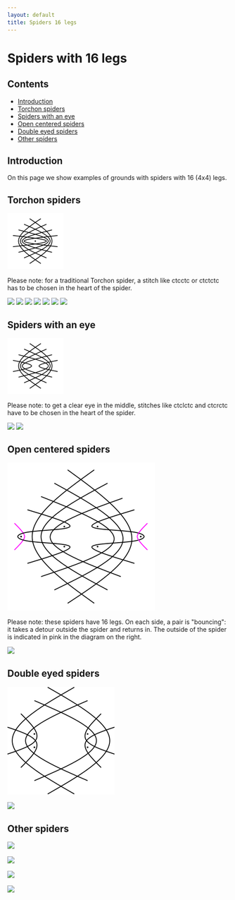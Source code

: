 ```yaml
---
layout: default
title: Spiders 16 legs
---
```


# Spiders with 16 legs

## Contents

* [Introduction](#introduction)
* [Torchon spiders](#torchon-spiders)
* [Spiders with an eye](#spiders-with-an-eye)
* [Open centered spiders](#open-centered-spiders)
* [Double eyed spiders](#double-eyed-spiders)
* [Other spiders](#other-spiders)
     
## Introduction

On this page we show examples of grounds with spiders with 16 (4x4) legs.      

## Torchon spiders

![4x4 legs][P-ST4]

Please note: for a traditional Torchon spider, a stitch like <span class="stch">ctcctc</span> or <span class="stch">ctctctc</span> has to be chosen in the heart of the spider.

[![][P-ST4-01]][T-ST4-01] 
[![][P-ST4-02]][T-ST4-02] 
[![][P-ST4-03]][T-ST4-03] 
[![][P-ST4-04]][T-ST4-04] 
[![][P-ST4-05]][T-ST4-05] 
[![][P-ST4-06]][T-ST4-06] 
[![][P-STQ4-01]][T-STQ4-01]  
<p style="clear: both"></p>

[P-ST4]: ../images/spin_8/ST4.png?align=right "traditional spider, 4x4 legs"
[P-ST4-01]: ../images/spin_8/ST4-01.png
[P-ST4-02]: ../images/spin_8/ST4-02.png
[P-ST4-03]: ../images/spin_8/ST4-03.png
[P-ST4-04]: ../images/spin_8/ST4-04.png
[P-ST4-05]: ../images/spin_8/ST4-05.png
[P-ST4-06]: ../images/spin_8/ST4-06.png
[P-STQ4-01]: ../images/spin_8/STQ4-01.png

[T-ST4-01]: /GroundForge/stitches?patchWidth=12&patchHeight=16&b1=ctcttcc&a2=ctc&c2=ctc&d2=ctc&e2=ctcrr&g2=ctcll&h2=ctc&a3=ctc&b3=ctc&c3=ctc&d3=ctcrr&f3=ctc&h3=ctcll&a4=ctcll&b4=ctc&c4=ctcrr&e4=ctc&f4=ctc&g4=ctc&b5=ctctt&d5=ctc&e5=ctc&f5=ctc&g5=ctc&h5=ctc&a6=ctc&c6=ctc&d6=ctc&e6=ctc&g6=ctc&h6=ctc&tile=-5------,B-CDD-AA,2566-5-2,256-535-,-5-56325,5-566-22&footsideStitch=ctctt&tileStitch=ctc&headsideStitch=ctctt&shiftColsSW=-4&shiftRowsSW=6&shiftColsSE=4&shiftRowsSE=6
[T-ST4-02]: /GroundForge/stitches?patchWidth=12&patchHeight=16&b1=ctctct&h2=ct&g2=ctll&e2=ctrr&d2=ct&c2=ct&a2=ct&h3=ctll&f3=ct&d3=ctrr&c3=ct&b3=ct&a3=ct&g4=ct&f4=ct&e4=ct&c4=ctrr&b4=ct&a4=ctll&h5=ct&g5=ct&f5=ct&e5=ct&d5=ct&b5=cttt&h6=ct&g6=ct&e6=ct&d6=ct&c6=ct&a6=ct&tile=-5------,B-CDD-AA,2566-5-2,256-535-,-5-56325,5-566-22&footsideStitch=ctctt&tileStitch=ctc&headsideStitch=ctctt&shiftColsSW=-4&shiftRowsSW=6&shiftColsSE=4&shiftRowsSE=6
[T-ST4-03]: /GroundForge/stitches?patchWidth=12&patchHeight=16&b1=ctctct&h2=ctct&g2=ctll&e2=ctrr&d2=ctct&c2=ct&a2=ct&h3=ctll&f3=ct&d3=ctrr&c3=ctct&b3=ct&a3=ctct&g4=ct&f4=ctct&e4=ct&c4=ctrr&b4=ctct&a4=ctll&h5=ct&g5=ctct&f5=ct&e5=ctct&d5=ct&b5=cttt&h6=ctct&g6=ct&e6=ct&d6=ctct&c6=ct&a6=ct&tile=-5------,B-CDD-AA,2566-5-2,256-535-,-5-56325,5-566-22&footsideStitch=ctctt&tileStitch=ctc&headsideStitch=ctctt&shiftColsSW=-4&shiftRowsSW=6&shiftColsSE=4&shiftRowsSE=6
[T-ST4-04]: /GroundForge/stitches?patchWidth=12&patchHeight=16&b1=ctctct&h2=ct&g2=ctctll&e2=ctctrr&d2=ct&c2=ctct&a2=ctct&h3=ctctll&f3=ctct&d3=ctctrr&c3=ct&b3=ctct&a3=ct&g4=ctct&f4=ct&e4=ctct&c4=ctctrr&b4=ct&a4=ctctll&h5=ctct&g5=ct&f5=ctct&e5=ct&d5=ctct&b5=ctcttt&h6=ct&g6=ctct&e6=ctct&d6=ct&c6=ctct&a6=ctct&tile=-5------,B-CDD-AA,2566-5-2,256-535-,-5-56325,5-566-22&footsideStitch=ctctt&tileStitch=ctc&headsideStitch=ctctt&shiftColsSW=-4&shiftRowsSW=6&shiftColsSE=4&shiftRowsSE=6
[T-ST4-05]: /GroundForge/stitches?patchWidth=12&patchHeight=16&b1=ctctct&h2=ct&g2=ctctll&e2=ctctrr&d2=ct&c2=ctct&a2=ctct&h3=ctll&f3=ct&d3=ctrr&c3=ctct&b3=ct&a3=ctct&g4=ctct&f4=ct&e4=ctct&c4=ctctrr&b4=ct&a4=ctctll&h5=ct&g5=ctct&f5=ct&e5=ctct&d5=ct&b5=cttt&h6=ct&g6=ctct&e6=ctct&d6=ct&c6=ctct&a6=ctct&tile=-5------,B-CDD-AA,2566-5-2,256-535-,-5-56325,5-566-22&footsideStitch=ctctt&tileStitch=ctc&headsideStitch=ctctt&shiftColsSW=-4&shiftRowsSW=6&shiftColsSE=4&shiftRowsSE=6
[T-ST4-06]: /GroundForge/stitches?patchWidth=12&patchHeight=16&b1=ctctct&h2=ctct&g2=ctll&e2=ctrr&d2=ctct&c2=ct&a2=ct&h3=ctctll&f3=ctct&d3=ctctrr&c3=ct&b3=ctct&a3=ct&g4=ct&f4=ctct&e4=ct&c4=ctrr&b4=ctct&a4=ctll&h5=ctct&g5=ct&f5=ctct&e5=ct&d5=ctct&b5=ctcttt&h6=ctct&g6=ct&e6=ct&d6=ctct&c6=ct&a6=ct&tile=-5------,B-CDD-AA,2566-5-2,256-535-,-5-56325,5-566-22&footsideStitch=ctctt&tileStitch=ctc&headsideStitch=ctctt&shiftColsSW=-4&shiftRowsSW=6&shiftColsSE=4&shiftRowsSE=6
[T-STQ4-01]: /GroundForge/stitches?patchWidth=20&patchHeight=20&f1=ctct&a1=ctcc&j2=rct&i2=ctc&h2=rct&g2=ctcr&f2=tct&e2=ctcl&d2=lct&c2=ctc&b2=lct&j3=ctc&i3=rct&h3=ctcr&g3=rct&f3=ctc&e3=lct&d3=ctcl&c3=lct&b3=ctc&a3=ct&j4=rct&i4=ctcr&h4=rct&g4=ctc&f4=tct&e4=ctc&d4=lct&c4=ctcl&b4=lct&a4=ctc&j5=ctcr&i5=rct&h5=ctc&g5=rct&e5=lct&d5=ctc&c5=lct&b5=ctcl&a5=lct&tile=5----5----,-CDD632AAB,5666632222,5666632222,56666-2222&footsideStitch=ctctt&tileStitch=ctc&headsideStitch=ctctt&shiftColsSW=-5&shiftRowsSW=5&shiftColsSE=5&shiftRowsSE=5

## Spiders with an eye

![spider with eye, 4x4][P-SE4]

Please note: to get a clear eye in the middle, stitches like <span class="stch">ctclctc </span> and <span class="stch">ctcrctc </span> have to be chosen in the heart of the spider.

[![][P-SE4-01]][T-SE4-01]
[![][P-SEQ4-01]][T-SEQ4-01]
<p style="clear: both"></p>

[P-SE4]: ../images/spin_8/SE4.png?align=right "spider with eye, 4x4"
[P-SE4-01]: ../images/spin_8/SE4-01.png
[P-SEQ4-01]: ../images/spin_8/SEQ4-01.png

[T-SE4-01]: /GroundForge/stitches?patchWidth=19&patchHeight=19&a1=ctc&c1=ctc&d1=ctc&f1=ctc&g1=ctc&b2=ctclctc&h2=ctcrctc&a3=ctc&c3=ctc&d3=ctcrr&f3=ctcll&g3=ctc&b4=ctc&c4=ctcrr&e4=ctc&g4=ctcll&h4=ctc&a5=ctc&b5=ctcrr&d5=ctc&e5=ctc&f5=ctc&h5=ctcll&a6=ctctt&c6=ctc&d6=ctc&f6=ctc&g6=ctc&tile=5-25-56-,-5-----5,5-CD-AB-,-56-5-25,56-535-2,5-56-25-&footsideStitch=ctctt&tileStitch=ctc&headsideStitch=ctctt&shiftColsSW=-4&shiftRowsSW=6&shiftColsSE=4&shiftRowsSE=6

[T-SEQ4-01]: /GroundForge/stitches?patchWidth=20&patchHeight=20&b1=lctcl&f1=ctct&j1=rctcr&a2=ctc&c2=ctc&d2=ctc&e2=lctct&f2=ctc&g2=rctct&h2=ctc&i2=ctc&b3=ctc&c3=ctc&d3=lctct&e3=ctc&f3=ctc&g3=ctc&h3=rctct&i3=ctc&j3=ctc&a4=ctc&b4=ctc&c4=lctct&d4=ctc&e4=ctc&g4=ctc&h4=ctc&i4=rctct&j4=ctc&a5=ctc&b5=lctct&c5=ctc&d5=ctc&f5=ctc&h5=ctc&i5=ctc&j5=rctct&tile=-5---5---5,5-CD632AB-,-566632225,56666-2222,5666-5-222&footsideStitch=ctctt&tileStitch=ctc&headsideStitch=ctctt&shiftColsSW=-5&shiftRowsSW=5&shiftColsSE=5&shiftRowsSE=5

## Open centered spiders

![open centered spider][P-SOC4]

Please note: these spiders have 16 legs. On each side, a pair is "bouncing": it takes a detour outside the spider and returns in. The outside of the spider is indicated in <span class="b-pink">pink</span> in the diagram on the right.      

[![][P-SOCQ4-01]][T-SOCQ4-01]

<p style="clear: both"></p>

[P-SOC4]: ../images/spin_8/g-soc4.svg?align=right "open centered spider"
[P-SOCQ4-01]: ../images/spin_8/SOCQ4-01.png

[T-SOCQ4-01]: /GroundForge/stitches.html?patchWidth=20&patchHeight=30&tile=xxx5-5-5xxx-,x14-535-78x-,48866322117-,666663222225,66666-222225,6-14x-x78-25&shiftColsSW=-6&shiftRowsSW=6&shiftColsSE=6&shiftRowsSE=6&h1=rctcr&f1=ctct&d1=lctcl&j2=ctc&i2=ctc&g2=rrctctl&f2=ctc&e2=llctctr&c2=ctc&b2=ctc&k3=ctcrrctc&j3=ctc&i3=ctc&h3=rrctctl&g3=ctc&f3=ctc&e3=ctc&d3=llctctr&c3=ctc&b3=ctc&a3=ctcllctc&l4=ctc&k4=ctc&j4=ctc&i4=rrctctl&h4=ctc&g4=ctc&f4=ctc&e4=ctc&d4=ctc&c4=llctctr&b4=ctc&a4=ctc&l5=ctc&k5=ctc&j5=rrctctl&i5=ctc&h5=ctc&g5=ctcllctc&e5=ctcrrctc&d5=ctc&c5=ctc&b5=llctctr&a5=ctc&l6=ctc&k6=rrctctl&i6=ctc&h6=ctc&d6=ctc&c6=ctc&a6=llctctr

## Double eyed spiders

![double eyed spider][P-SND4] 

[![][P-SNDQ4-01]][T-SNDQ4-01]
<p style="clear: both"></p>

[P-SND4]: ../images/spin_8/g-snd4.svg?align=right "double eyed spider"
[P-SNDQ4-01]: ../images/spin_8/SNDQ4-01.png

[T-SNDQ4-01]: /GroundForge/stitches.html?patchWidth=24&patchHeight=24&tile=4xx-5-xx7-,x7863214x-,466632227-,6666-22225,666x-x2225,&shiftColsSW=-5&shiftRowsSW=5&shiftColsSE=5&shiftRowsSE=5&i1=ctct&e1=ctctt&a1=ctct&h2=ctct&g2=ctcr&f2=rrctctt&e2=ctct&d2=llctctt&c2=ctcl&b2=ctct&i3=ctct&h3=ctcr&g3=rrctctt&f3=ctct&e3=ctct&d3=ctct&c3=llctctt&b3=ctcl&a3=ctct&j4=ctct&i4=ctcr&h4=rrctctt&g4=ctct&f4=ctct&d4=ctct&c4=ctct&b4=llctctt&a4=ctcl&j5=ctc&i5=rrctctt&h5=ctct&g5=ctct&c5=ctct&b5=ctct&a5=llctctt

## Other spiders

![][P-SNA4]

[![][P-SNAQ4-01]][T-SNAQ4-01]
<p style="clear: both"></p>

[P-SNA4]: ../images/spin_8/g-sna4.svg?align=right
[P-SNAQ4-01]: ../images/spin_8/SNAQ4-01.png

[T-SNAQ4-01]: /GroundForge/stitches.html?patchWidth=20&patchHeight=20&tile=-xx5-5-5xx,-14-535-78,5886632211,5666632222,56-14-78-2&shiftColsSW=-5&shiftRowsSW=5&shiftColsSE=5&shiftRowsSE=5&h1=ctctcl&f1=ctct&d1=ctctcr&j2=ctc&i2=lct&g2=ctct&f2=ctc&e2=ctct&c2=rct&b2=ctc&j3=tct&i3=ctcl&h3=ctct&g3=ctc&f3=tct&e3=ctc&d3=ctct&c3=ctcr&b3=tct&a3=ctc&j4=ctcl&i4=ctct&h4=ctc&g4=rct&f4=ctc&e4=lct&d4=ctc&c4=ctct&b4=ctcr&a4=ct&j5=ctct&h5=tct&g5=ctc&e5=ctc&d5=tct&b5=ctct&a5=ctct

![][P-SNC4]

[![][P-SNCQ4-01]][T-SNCQ4-01]
<p style="clear: both"></p>

[P-SNC4]: ../images/spin_8/g-snc4.svg?align=right
[P-SNCQ4-01]: ../images/spin_8/SNCQ4-01.png

[T-SNCQ4-01]: /GroundForge/stitches.html?patchWidth=20&patchHeight=25&tile=x4x-5-x7x-,xx76324xx-,466632227-,6666-22225,66yx-xw225&shiftColsSW=-5&shiftRowsSW=5&shiftColsSE=5&shiftRowsSE=5&h1=ctc&e1=ctct&b1=ctc&g2=ctc&f2=rrctctl&e2=ctc&d2=llctctr&c2=ctc&i3=ctc&h3=ctc&g3=rrctctl&f3=ctc&e3=ctc&d3=ctc&c3=llctctr&b3=ctc&a3=ctc&j4=ctc&i4=ctc&h4=rrctctl&g4=ctc&f4=ctc&d4=ctc&c4=ctc&b4=rrctclt&a4=ctc&j5=ctc&i5=rrctctl&h5=ctc&b5=ctc&a5=llctcrt


